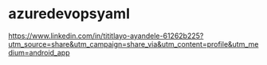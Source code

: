 # azuredevopsyaml
https://www.linkedin.com/in/tititlayo-ayandele-61262b225?utm_source=share&utm_campaign=share_via&utm_content=profile&utm_medium=android_app

